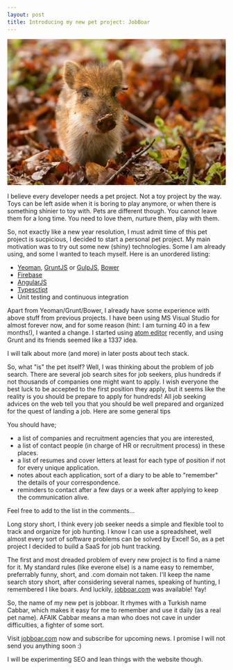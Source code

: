 ```yaml
---
layout: post
title: Introducing my new pet project: JobBoar
---
```


![JobBoar](../assets/baby_boar_forest.jpg)

I believe every developer needs a pet project. Not a toy project by the way. Toys can be left aside when it is boring to play anymore, or when there is something shinier to toy with. Pets are different though. You cannot leave them for a long time. You need to love them, nurture them, play with them.

So, not exactly like a new year resolution, I must admit time of this pet project is sucpicious, I decided to start a personal pet project. My main motivation was to try out some new (shiny) technologies. Some I am already using, and some I wanted to teach myself. Here is an unordered listing:

* [Yeoman](http://yeoman.io), [GruntJS](http://gruntjs.com/) or [GulpJS](http://gulpjs.com/), [Bower](http://bower.io/)
* [Firebase](http://www.firebase.com)
* [AngularJS](https://angularjs.org)
* [Typesctipt](http://www.typescriptlang.org)
* Unit testing and continuous integration

Apart from Yeoman/Grunt/Bower, I already have some experience with above stuff from previous projects. I have been using MS Visual Studio for almost forever now, and for some reason (hint: I am turning 40 in a few months!), I wanted a change. I started using [atom editor](http://atom.io) recently, and using Grunt and its friends seemed like a 1337 idea.

I will talk about more (and more) in later posts about tech stack.

So, what "is" the pet itself? Well, I was thinking about the problem of job search. There are several job search sites for job seekers, plus hundreds if not thousands of companies one might want to apply. I wish everyone the best luck to be accepted to the first position they apply, but it seems like the reality is you should be prepare to apply for hundreds! All job seeking advices on the web tell you that you should be well prepared and organized for the quest of landing a job. Here are some general tips

You should have;

* a list of companies and recruitment agencies that you are interested,
* a list of contact people (in charge of HR or recruitment process) in these places.
* a list of resumes and cover letters at least for each type of position if not for every unique application.
* notes about each application, sort of a diary to be able to "remember" the details of your correspondence.
* reminders to contact after a few days or a week after applying to keep the communication alive.

Feel free to add to the list in the comments...

Long story short, I think every job seeker needs a simple and flexible tool to track and organize for job hunting. I know I can use a spreadsheet, well almost every sort of software problems can be solved by Excel! So, as a pet project I decided to build a SaaS for job hunt tracking.

The first and most dreaded problem of every new project is to find a name for it. My standard rules (like everone else) is a name easy to remember, preferrably funny, short, and .com domain not taken. I'll keep the name search story short, after considering several names, speaking of hunting, I remembered I like boars. And luckily, [jobboar.com](http://jobboar.com) was available! Yay!

So, the name of my new pet is jobboar. It rhymes with a Turkish name Cabbar, which makes it easy for me to remember and use it daily (as a real pet name). AFAIK Cabbar means a man who does not cave in under difficulties, a fighter of some sort.

Visit [jobboar.com](http://jobboar.com) now and subscribe for upcoming news. I promise I will not send you anything soon :)

I will be experimenting SEO and lean things with the website though.
